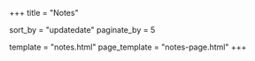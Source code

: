 +++
title = "Notes"

sort_by     = "updatedate"
paginate_by = 5

template      = "notes.html"
page_template = "notes-page.html"
+++
